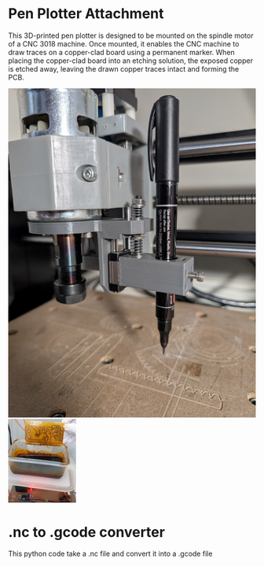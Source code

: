 # Pen Plotter Attachment
This 3D-printed pen plotter is designed to be mounted on the spindle motor of a CNC 3018 machine. Once mounted, it enables the CNC machine to draw traces on a copper-clad board using a permanent marker. When placing the copper-clad board into an etching solution, the exposed copper is etched away, leaving the drawn copper traces intact and forming the PCB.

![Plotter Attachment](images/plotter.jpg)
![Example](images/demo.png)

# .nc to .gcode converter
This python code take a .nc file and convert it into a .gcode file
